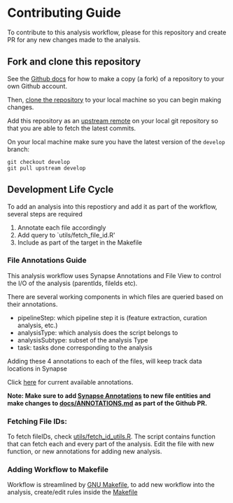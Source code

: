 # Contributing Guide

To contribute to this analysis workflow, please for this repository and create PR for any new changes made to the analysis.

## Fork and clone this repository
See the [Github docs](https://help.github.com/articles/fork-a-repo/) for how to make a copy (a fork) of a repository to your own Github account.

Then, [clone the repository](https://help.github.com/articles/cloning-a-repository/) to your local machine so you can begin making changes.

Add this repository as an [upstream remote](https://help.github.com/en/articles/configuring-a-remote-for-a-fork) on your local git repository so that you are able to fetch the latest commits.

On your local machine make sure you have the latest version of the `develop` branch:

```
git checkout develop
git pull upstream develop
```

## Development Life Cycle
To add an analysis into this repostiory and add it as part of the workflow, several steps are required
1. Annotate each file accordingly
2. Add query to `utils/fetch_file_id.R'
3. Include as part of the target in the Makefile

### File Annotations Guide
This analysis workflow uses Synapse Annotations and File View to control the I/O of the analysis (parentIds, fileIds etc). 


There are several working components in which files are queried based on their annotations.


- pipelineStep: which pipeline step it is (feature extraction, curation analysis, etc.)
- analysisType: which analysis does the script belongs to
- analysisSubtype: subset of the analysis Type
- task: tasks done corresponding to the analysis

Adding these 4 annotations to each of the files, will keep track data locations in Synapse

Click [here](https://github.com/Sage-Bionetworks/psorcast-validation-manuscript/blob/main/docs/ANNOTATIONS.md) for current available annotations.

**Note: Make sure to add [Synapse Annotations](https://python-docs.synapse.org/build/html/Annotations.html) to new file entities and make changes to [docs/ANNOTATIONS.md](https://github.com/Sage-Bionetworks/psorcast-validation-manuscript/blob/main/docs/ANNOTATIONS.md) as part of the Github PR.**

### Fetching File IDs:
To fetch fileIDs, check [utils/fetch_id_utils.R](https://github.com/Sage-Bionetworks/psorcast-validation-manuscript/blob/main/utils/fetch_id_utils.R). The script contains function that can fetch each and every part of the analysis. Edit the file with new function, or new annotations for adding new analysis.

### Adding Workflow to Makefile
Workflow is streamlined by [GNU Makefile](https://github.com/Sage-Bionetworks/psorcast-validation-manuscript/blob/main/Makefile), to add new workflow into the analysis, create/edit rules inside the [Makefile](https://github.com/Sage-Bionetworks/psorcast-validation-manuscript/blob/main/Makefile)


